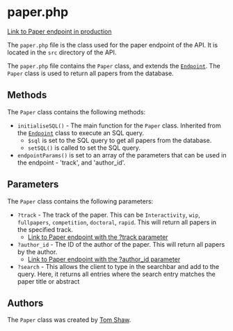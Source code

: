 # paper.php

[Link to Paper endpoint in production](http://unn-w19025481.newnumyspace.co.uk/kf6012/coursework/api/paper)

The `paper.php` file is the class used for the paper endpoint of the API. It is located in the `src` directory of the API.

The `paper.php` file contains the `Paper` class, and extends the [`Endpoint`](/v1/API/Endpoints/endpoint). The `Paper` class is used to return all papers from the database.

## Methods

The `Paper` class contains the following methods:

- `initialiseSQL()` - The main function for the `Paper` class. Inherited from the [`Endpoint`](/v1/API/Endpoints/endpoint) class to execute an SQL query.
  - `$sql` is set to the SQL query to get all papers from the database.
  - `setSQL()` is called to set the SQL query.
- `endpointParams()` is set to an array of the parameters that can be used in the endpoint - 'track', and 'author_id'.

## Parameters

The `Paper` class contains the following parameters:

- `?track` - The track of the paper. This can be `Interactivity`, `wip`, `fullpapers`, `competition`, `doctoral`, `rapid`. This will return all papers in the specified track.
  - [Link to Paper endpoint with the ?track parameter](http://unn-w19025481.newnumyspace.co.uk/kf6012/coursework/api/paper?track=wip)
- `?author_id` - The ID of the author of the paper. This will return all papers by the author.
  - [Link to Paper endpoint with the ?author_id parameter](http://unn-w19025481.newnumyspace.co.uk/kf6012/coursework/api/paper?author_id=64216)
- `?search` - This allows the client to type in the searchbar and add to the query. Here, it returns all entries where the search entry matches the paper title or abstract

## Authors

The `Paper` class was created by [Tom Shaw](https://github.com/tomshaw650).
